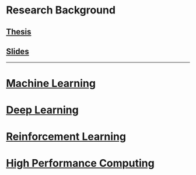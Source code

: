 
# Research Background
## [Thesis](./thesis.pdf)  
## [Slides](./slides.pdf)
---
# [Machine Learning](./machine-learning/machine-learning.md)
# [Deep Learning](./deep-learning/deep-learning.md)
# [Reinforcement Learning](./reinforcement-learning/reinforcement-learning.md)
# [High Performance Computing](./high-performance-computing/high-performance-computing.md)